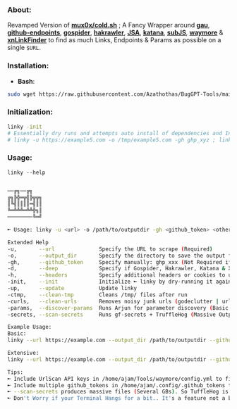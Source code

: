 ### About:
Revamped Version of [**mux0x/cold.sh**](https://github.com/mux0x/cold.sh) ; A Fancy Wrapper around [**gau**](https://github.com/lc/gau), [**github-endpoints**](https://github.com/gwen001/github-search/blob/master/github-endpoints.py), [**gospider**](https://github.com/jaeles-project/gospider), [**hakrawler**](https://github.com/hakluke/hakrawler), [**JSA**](https://github.com/w9w/JSA), [**katana**](https://github.com/projectdiscovery/katana), [**subJS**](https://github.com/lc/subjs), [**waymore**](https://github.com/xnl-h4ck3r/waymore) & [**xnLinkFinder**](https://github.com/xnl-h4ck3r/xnLinkFinder) to find as much Links, Endpoints & Params as possible on a single `$URL`.

### **Installation**:
 - **Bash**: 
```bash
sudo wget https://raw.githubusercontent.com/Azathothas/BugGPT-Tools/main/linky/linky.sh -O /usr/local/bin/linky && sudo chmod +xwr /usr/local/bin/linky && linky --help
``` 
### Initialization:
```bash
linky -init
# Essentially dry runs and attempts auto install of dependencies and Initialize upon first & second run:
# linky -u https://example5.com -o /tmp/example5.com -gh ghp_xyz ; linky -u https://example5.com -o /tmp/example.com -gh ghp_xyz
```

### Usage:
`linky --help`
```bash

──╔╗──╔╗
╔╗╠╬═╦╣╠╦╦╗
║╚╣║║║║═╣║║
╚═╩╩╩═╩╩╬╗║
────────╚═╝

➼ Usage: linky -u <url> -o /path/to/outputdir -gh <github_token> <other options>

Extended Help
-u,       --url              Specify the URL to scrape (Required)
-o,       --output_dir       Specify the directory to save the output files (Required)
-gh,      --github_token     Specify manually: ghp_xxx (Not Required if /home/ajam/.config/.github_tokens exists)
-d,       --deep             Specify if Gospider, Hakrawler, Katana & XnLinkfinder should run with depth 5.(Slow)
-h,       --headers          Specify additional headers or cookies to use in the HTTP request (optional)
-init,    --init             Initialize ➼ linky by dry-running it against example.com (Only run on a fresh Install)
-up,      --update           Update linky
-ctmp,    --clean-tmp        Cleans /tmp/ files after run
-curls,   --clean-urls       Removes noisy junk urls (godeclutter | urless)
-params,  --discover-params  Runs Arjun for parameter discovery (Basic & Slow)
-secrets, --scan-secrets     Runs gf-secrets + TruffleHog (Massive Output, Resource-Intensive & Slow)

Example Usage: 
Basic: 
linky --url https://example.com --output_dir /path/to/outputdir --github_token ghp_xyz

Extensive: 
linky --url https://example.com --output_dir /path/to/outputdir --github_token ghp_xyz --headers "Authorization: Bearer token; Cookie: cookie_value" --deep --discover-params --scan-secrets

Tips: 
➼ Include UrlScan API keys in /home/ajam/Tools/waymore/config.yml to find more links
➼ Include multiple github_tokens in /home/ajam/.config/.github_tokens to avoid rate limits
➼ --scan-secrets produces massive files (Several GBs). So TuffleHog is run by default. Best run with --deep
➼ Don't Worry if your Terminal Hangs for a bit.. It's a feature not a bug
```

